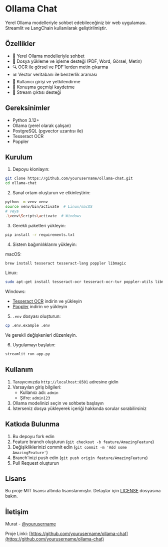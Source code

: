 # Ollama Chat

Yerel Ollama modelleriyle sohbet edebileceğiniz bir web uygulaması. Streamlit ve LangChain kullanılarak geliştirilmiştir.

## Özellikler

- 💬 Yerel Ollama modelleriyle sohbet
- 📁 Dosya yükleme ve işleme desteği (PDF, Word, Görsel, Metin)
- 🔍 OCR ile görsel ve PDF'lerden metin çıkarma
- 📊 Vector veritabanı ile benzerlik araması
- 🔐 Kullanıcı girişi ve yetkilendirme
- 💾 Konuşma geçmişi kaydetme
- 🔄 Stream çıktısı desteği

## Gereksinimler

- Python 3.12+
- Ollama (yerel olarak çalışan)
- PostgreSQL (pgvector uzantısı ile)
- Tesseract OCR
- Poppler

## Kurulum

1. Depoyu klonlayın:
```bash
git clone https://github.com/yourusername/ollama-chat.git
cd ollama-chat
```

2. Sanal ortam oluşturun ve etkinleştirin:
```bash
python -m venv venv
source venv/bin/activate  # Linux/macOS
# veya
.\venv\Scripts\activate  # Windows
```

3. Gerekli paketleri yükleyin:
```bash
pip install -r requirements.txt
```

4. Sistem bağımlılıklarını yükleyin:

macOS:
```bash
brew install tesseract tesseract-lang poppler libmagic
```

Linux:
```bash
sudo apt-get install tesseract-ocr tesseract-ocr-tur poppler-utils libmagic1
```

Windows:
- [Tesseract OCR](https://github.com/UB-Mannheim/tesseract/wiki) indirin ve yükleyin
- [Poppler](http://blog.alivate.com.au/poppler-windows/) indirin ve yükleyin

5. `.env` dosyası oluşturun:
```bash
cp .env.example .env
```
Ve gerekli değişkenleri düzenleyin.

6. Uygulamayı başlatın:
```bash
streamlit run app.py
```

## Kullanım

1. Tarayıcınızda `http://localhost:8501` adresine gidin
2. Varsayılan giriş bilgileri:
   - Kullanıcı adı: `admin`
   - Şifre: `admin123`
3. Ollama modelinizi seçin ve sohbete başlayın
4. İsterseniz dosya yükleyerek içeriği hakkında sorular sorabilirsiniz

## Katkıda Bulunma

1. Bu depoyu fork edin
2. Feature branch oluşturun (`git checkout -b feature/AmazingFeature`)
3. Değişikliklerinizi commit edin (`git commit -m 'Add some AmazingFeature'`)
4. Branch'inizi push edin (`git push origin feature/AmazingFeature`)
5. Pull Request oluşturun

## Lisans

Bu proje MIT lisansı altında lisanslanmıştır. Detaylar için [LICENSE](LICENSE) dosyasına bakın.

## İletişim

Murat - [@yourusername](https://twitter.com/yourusername)

Proje Linki: [https://github.com/yourusername/ollama-chat](https://github.com/yourusername/ollama-chat) 